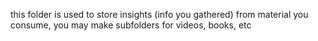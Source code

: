 this folder is used to store insights (info you gathered) from material you consume, you may make subfolders for videos, books, etc